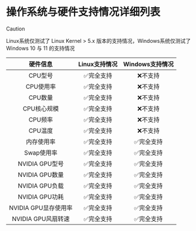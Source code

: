 # 操作系统与硬件支持情况详细列表

> [!CAUTION]
> 
> Linux系统仅测试了 Linux Kernel > 5.x 版本的支持情况，Windows系统仅测试了Windows 10 与 11 的支持情况

<div align="center">

|       硬件信息       | Linux支持情况 | Windows支持情况 |
| :------------------: | :-----------: | :-------------: |
|       CPU型号        |   ✅完全支持   |     ❌不支持     |
|      CPU使用率       |   ✅完全支持   |     ❌不支持     |
|       CPU数量        |   ✅完全支持   |     ❌不支持     |
|     CPU核心规模      |   ✅完全支持   |     ❌不支持     |
|       CPU频率        |   ✅完全支持   |     ❌不支持     |
|       CPU温度        |   ✅完全支持   |     ❌不支持     |
|      内存使用率      |   ✅完全支持   |    ✅完全支持    |
|      Swap使用率      |   ✅完全支持   |    ✅完全支持    |
|    NVIDIA GPU型号    |   ✅完全支持   |    ✅完全支持    |
|    NVIDIA GPU数量    |   ✅完全支持   |    ✅完全支持    |
|    NVIDIA GPU负载    |   ✅完全支持   |    ✅完全支持    |
|    NVIDIA GPU功耗    |   ✅完全支持   |    ✅完全支持    |
| NVIDIA GPU显存使用率 |   ✅完全支持   |    ✅完全支持    |
|  NVIDIA GPU风扇转速  |   ✅完全支持   |    ✅完全支持    |

</div >
